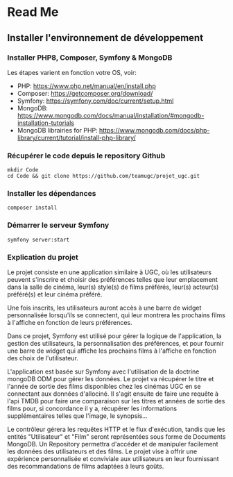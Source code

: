 # Read Me

## Installer l'environnement de développement


### Installer PHP8, Composer, Symfony & MongoDB

Les étapes varient en fonction votre OS, voir:

- PHP: https://www.php.net/manual/en/install.php
- Composer: https://getcomposer.org/download/
- Symfony: https://symfony.com/doc/current/setup.html
- MongoDB: https://www.mongodb.com/docs/manual/installation/#mongodb-installation-tutorials
- MongoDB librairies for PHP: https://www.mongodb.com/docs/php-library/current/tutorial/install-php-library/


### Récupérer le code depuis le repository Github

```shell
mkdir Code
cd Code && git clone https://github.com/teamugc/projet_ugc.git
```


### Installer les dépendances

```shell
composer install
```


### Démarrer le serveur Symfony

```shell
symfony server:start
```

### Explication du projet

Le projet consiste en une application similaire à UGC, où les utilisateurs peuvent s'inscrire et choisir des préférences telles que leur emplacement dans la salle de cinéma, leur(s) style(s) de films préférés, leur(s) acteur(s) préféré(s) et leur cinéma préféré. 

Une fois inscrits, les utilisateurs auront accès à une barre de widget personnalisée lorsqu'ils se connectent, qui leur montrera les prochains films à l'affiche en fonction de leurs préférences.
 
Dans ce projet, Symfony est utilisé pour gérer la logique de l'application, la gestion des utilisateurs, la personnalisation des préférences, et pour fournir une barre de widget qui affiche les prochains films à l'affiche en fonction des choix de l'utilisateur.

L'application est basée sur Symfony avec l'utilisation de la doctrine mongoDB ODM pour gérer les données. Le projet va récupérer le titre et l'année de sortie des films disponibles chez les cinémas UGC en se connectant aux données d'allociné. Il s'agit ensuite de faire une requête à l'api TMDB pour faire une comparaison sur les titres et années de sortie des films pour, si concordance il y a, récupérer les informations supplémentaires telles que l'image, le synopsis...

 Le contrôleur gérera les requêtes HTTP et le flux d'exécution, tandis que les entités "Utilisateur" et "Film" seront représentées sous forme de Documents MongoDB. Un Repository permettra d'accéder et de manipuler facilement les données des utilisateurs et des films. Le projet vise à offrir une expérience personnalisée et conviviale aux utilisateurs en leur fournissant des recommandations de films adaptées à leurs goûts.
